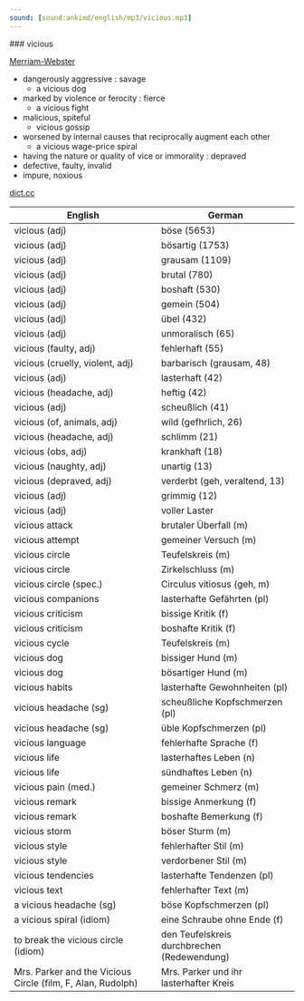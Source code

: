 ```yaml
---
sound: [sound:ankimd/english/mp3/vicious.mp3]
---
```


\### vicious

[Merriam-Webster](https://www.merriam-webster.com/dictionary/vicious)

- dangerously aggressive : savage
    - a vicious dog
- marked by violence or ferocity : fierce
    - a vicious fight
- malicious, spiteful
    - vicious gossip
- worsened by internal causes that reciprocally augment each other
    - a vicious wage-price spiral
- having the nature or quality of vice or immorality : depraved
- defective, faulty, invalid
- impure, noxious

[dict.cc](https://www.dict.cc/vicious)

| English        | German       |
| -------------- | ------------ |
| vicious (adj) | böse (5653) |
| vicious (adj) | bösartig (1753) |
| vicious (adj) | grausam (1109) |
| vicious (adj) | brutal (780) |
| vicious (adj) | boshaft (530) |
| vicious (adj) | gemein (504) |
| vicious (adj) | übel (432) |
| vicious (adj) | unmoralisch (65) |
| vicious (faulty, adj) | fehlerhaft (55) |
| vicious (cruelly, violent, adj) | barbarisch (grausam, 48) |
| vicious (adj) | lasterhaft (42) |
| vicious (headache, adj) | heftig (42) |
| vicious (adj) | scheußlich (41) |
| vicious (of, animals, adj) | wild (gefhrlich, 26) |
| vicious (headache, adj) | schlimm (21) |
| vicious (obs, adj) | krankhaft (18) |
| vicious (naughty, adj) | unartig (13) |
| vicious (depraved, adj) | verderbt (geh, veraltend, 13) |
| vicious (adj) | grimmig (12) |
| vicious (adj) | voller Laster |
| vicious attack | brutaler Überfall (m) |
| vicious attempt | gemeiner Versuch (m) |
| vicious circle | Teufelskreis (m) |
| vicious circle | Zirkelschluss (m) |
| vicious circle (spec.) | Circulus vitiosus (geh, m) |
| vicious companions | lasterhafte Gefährten (pl) |
| vicious criticism | bissige Kritik (f) |
| vicious criticism | boshafte Kritik (f) |
| vicious cycle | Teufelskreis (m) |
| vicious dog | bissiger Hund (m) |
| vicious dog | bösartiger Hund (m) |
| vicious habits | lasterhafte Gewohnheiten (pl) |
| vicious headache (sg) | scheußliche Kopfschmerzen (pl) |
| vicious headache (sg) | üble Kopfschmerzen (pl) |
| vicious language | fehlerhafte Sprache (f) |
| vicious life | lasterhaftes Leben (n) |
| vicious life | sündhaftes Leben (n) |
| vicious pain (med.) | gemeiner Schmerz (m) |
| vicious remark | bissige Anmerkung (f) |
| vicious remark | boshafte Bemerkung (f) |
| vicious storm | böser Sturm (m) |
| vicious style | fehlerhafter Stil (m) |
| vicious style | verdorbener Stil (m) |
| vicious tendencies | lasterhafte Tendenzen (pl) |
| vicious text | fehlerhafter Text (m) |
| a vicious headache (sg) | böse Kopfschmerzen (pl) |
| a vicious spiral (idiom) | eine Schraube ohne Ende (f) |
| to break the vicious circle (idiom) | den Teufelskreis durchbrechen (Redewendung) |
| Mrs. Parker and the Vicious Circle (film, F, Alan, Rudolph) | Mrs. Parker und ihr lasterhafter Kreis |
